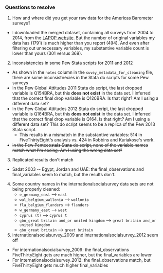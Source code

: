 ### Questions to resolve

1. How and where did you get your raw data for the Americas Barometer surveys?
  * I downloaded the merged dataset, containing all surveys from 2004 to 2014, from the [LAPOP website](http://datasets.americasbarometer.org/database-login/usersearch.php?year=2004). But the number of original variables my data has (1791) is much higher than you report (494). And even after filtering out unnecessary variables, my substantive variable count is lower than yours (301 versus 369).
2. Inconsistencies in some Pew Stata scripts for 2011 and 2012
  * As shown in the `notes` column in the `suvey_metadata_for_cleaning` file, there are some inconsistnecies in the Stata do scripts for some Pew surveys
  * In the Pew Global Attitudes 2011 Stata do script, the last dropped variable is Q154BRA, but this **does not exist** in the data set. I inferred that the correct final drop variable is Q120BRA. Is that right? Am I using a different data set?
  * In the Pew Global Attitudes 2012 Stata do script, the last dropped variable is Q164BRA, but this **does not exist** in the data set. I inferred that the correct final drop variable is Q164. Is that right? Am I using a different data set? This do script seems to be a replica of the Pew 2013 Stata script.
    * This results in a mismatch in the substantive variables: 514 in FiveThirtyEight's analysis vs. 424 in Robbins and Kuriakose's work.
  * ~~In the Pew Pentecostals Stata do script, none of the variable names match what I'm seeing. Am I using the wrong data set?~~
3. Replicated results don't match
  * Sadat 2003 -- Egypt, Jordan and UAE: the final_observations and final_variables seem to match, but the results don't.
4. Some country names in the internationalsocialsurvey data sets are not being properly cleaned:
	* `e_germany_east` --> `east`
	* `wal_belgium_wallonia` --> `wallonia`
	* `fla_belgium_flanders` --> `flanders`
	* `w_germany_east` --> `west`
	* `cyprus (t)` --> `cyprus t`
	* `gbn_great britain and_or united kingdom` --> `great britain and_or united kingdom`
	* `gbn_great britain` --> `great britain`
5. internationalsocialsurvey_2009 and internationalsocialsurvey_2012 seem off
  * For internationalsocialsurvey_2009: the final_observations FiveThirtyEight gets are much higher, but the final_variables are lower
  * For internationalsocialsurvey_2012: the final_observations match, but FiveThirtyEight gets much higher final_variables
  
